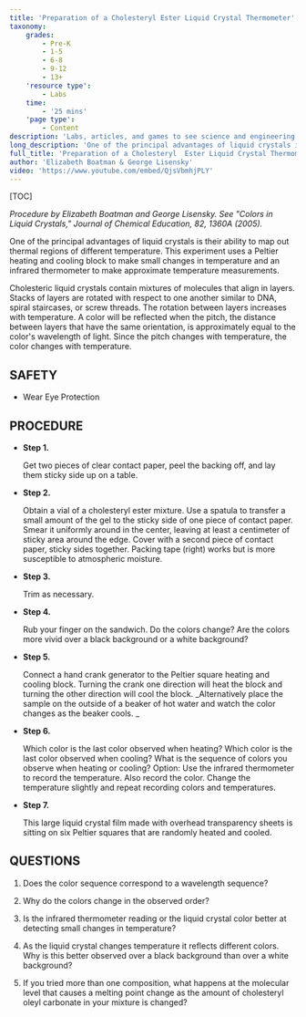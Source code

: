 ```yaml
---
title: 'Preparation of a Cholesteryl Ester Liquid Crystal Thermometer'
taxonomy:
    grades:
        - Pre-K
        - 1-5
        - 6-8
        - 9-12
        - 13+
    'resource type':
        - Labs
    time:
        - '25 mins'
    'page type':
        - Content
description: 'Labs, articles, and games to see science and engineering through a new lens.'
long_description: 'One of the principal advantages of liquid crystals is their ability to map out thermal regions of different temperature. This experiment uses a Peltier heating and cooling block to make small changes in temperature and an infrared thermometer to make approximate temperature measurements.'
full_title: 'Preparation of a Cholesteryl  Ester Liquid Crystal Thermometer'
author: 'Elizabeth Boatman & George Lisensky'
video: 'https://www.youtube.com/embed/QjsVbmhjPLY'
---
```


[TOC]

_Procedure by Elizabeth Boatman and George Lisensky. See "Colors in Liquid Crystals," Journal of Chemical Education, 82, 1360A (2005)._

One of the principal advantages of liquid crystals is their ability to map out thermal regions of different temperature. This experiment uses a Peltier heating and cooling block to make small changes in temperature and an infrared thermometer to make approximate temperature measurements.  

Cholesteric liquid crystals contain mixtures of molecules that align in layers. Stacks of layers are rotated with respect to one another similar to DNA, spiral staircases, or screw threads. The rotation between layers increases with temperature. A color will be reflected when the pitch, the distance between layers that have the same orientation, is approximately equal to the color's wavelength of light. Since the pitch changes with temperature, the color changes with temperature.

## SAFETY

* Wear Eye Protection



## PROCEDURE

* **Step 1. <span class="youtube-link" data-url="https://www.youtube.com/embed/QjsVbmhjPLY"></span>**

   Get two pieces of clear contact paper, peel the backing off, and lay them sticky side up on a table.

* **Step 2. <span class="youtube-link" data-url="https://www.youtube.com/embed/QjsVbmhjPLY"></span>**

  Obtain a vial of a cholesteryl ester mixture. Use a spatula to transfer a small amount of the gel to the sticky side of one piece of contact paper. Smear it uniformly around in the center, leaving at least a centimeter of sticky area around the edge. Cover with a second piece of contact paper, sticky sides together. Packing tape (right) works but is more susceptible to atmospheric moisture.



* **Step 3. <span class="youtube-link" data-url="https://www.youtube.com/embed/QjsVbmhjPLY"></span>**

  Trim as necessary.

* **Step 4. <span class="youtube-link" data-url="https://www.youtube.com/embed/QjsVbmhjPLY"></span>**

  Rub your finger on the sandwich. Do the colors change? Are the colors more vivid over a black background or a white background?    

* **Step 5. <span class="youtube-link" data-url="https://www.youtube.com/embed/QjsVbmhjPLY"></span>**

  Connect a hand crank generator to the Peltier square heating and cooling block. Turning the crank one direction will heat the block and turning the other direction will cool the block. 
_Alternatively place the sample on the outside of a beaker of hot water and watch the color changes as the beaker cools.
_


* **Step 6. <span class="youtube-link" data-url="https://www.youtube.com/embed/QjsVbmhjPLY"></span>**

  Which color is the last color observed when heating? Which color is the last color observed when cooling? What is the sequence of colors you observe when heating or cooling?
Option: Use the infrared thermometer to record the temperature. Also record the color. Change the temperature slightly and repeat recording colors and temperatures.

* **Step 7. <span class="youtube-link" data-url="https://www.youtube.com/embed/QjsVbmhjPLY"></span>**

  This large liquid crystal film made with overhead transparency sheets is sitting on six Peltier squares that are randomly heated and cooled.


## QUESTIONS

1. Does the color sequence correspond to a wavelength sequence? 

2. Why do the colors change in the observed order? 

3. Is the infrared thermometer reading or the liquid crystal color better at detecting small changes in temperature?

4. As the liquid crystal changes temperature it reflects different colors. Why is this better observed over a black background than over a white background?

5. If you tried more than one composition, what happens at the molecular level that causes a melting point change as the amount of cholesteryl oleyl carbonate in your mixture is changed? 